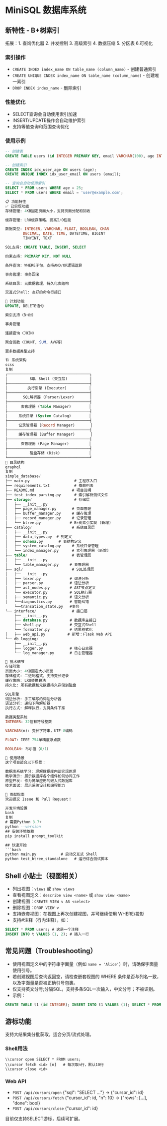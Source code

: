 # MiniSQL 数据库系统

## 新特性 - B+树索引

拓展：1. 查询优化器 2. 并发控制 3. 高级索引 4. 数据压缩 5. 分区表 6.可视化

### 索引操作
- `CREATE INDEX index_name ON table_name (column_name)` - 创建普通索引
- `CREATE UNIQUE INDEX index_name ON table_name (column_name)` - 创建唯一索引
- `DROP INDEX index_name` - 删除索引

### 性能优化
- SELECT查询会自动使用索引加速
- INSERT/UPDATE操作会自动维护索引
- 支持等值查询和范围查询优化

### 使用示例
```sql
-- 创建表
CREATE TABLE users (id INTEGER PRIMARY KEY, email VARCHAR(100), age INTEGER);

-- 创建索引
CREATE INDEX idx_user_age ON users (age);
CREATE UNIQUE INDEX idx_user_email ON users (email);

-- 查询会自动使用索引
SELECT * FROM users WHERE age = 25;
SELECT * FROM users WHERE email = 'user@example.com';

📋 功能特性
✅ 已实现功能
存储管理: 4KB固定页面大小，支持页面分配和回收

缓存管理: LRU缓存策略，提高I/O性能

数据类型: INTEGER, VARCHAR, FLOAT, BOOLEAN, CHAR
        DECIMAL, DATE, TIME, DATETIME, BIGINT
        TINYINT, TEXT

SQL支持: CREATE TABLE, INSERT, SELECT

约束支持: PRIMARY KEY, NOT NULL

条件查询: WHERE子句，支持AND/OR逻辑运算

事务管理: 事务回滚

系统目录: 元数据管理，持久化表结构

交互式Shell: 友好的命令行接口

🚧 计划功能
UPDATE, DELETE语句

索引支持（B+树）

事务管理

连接查询（JOIN）

聚合函数（COUNT, SUM, AVG等）

更多数据类型支持

🏗️ 系统架构
scss
复制
┌─────────────────────────────────────┐
│          SQL Shell (交互层)          │
├─────────────────────────────────────┤
│         执行引擎 (Executor)          │
├─────────────────────────────────────┤
│       SQL解析器 (Parser/Lexer)       │
├─────────────────────────────────────┤
│      表管理器 (Table Manager)        │
├─────────────────────────────────────┤
│     系统目录 (System Catalog)        │
├─────────────────────────────────────┤
│     记录管理器 (Record Manager)       │
├─────────────────────────────────────┤
│     缓存管理器 (Buffer Manager)       │
├─────────────────────────────────────┤
│      页管理器 (Page Manager)         │
├─────────────────────────────────────┤
│          磁盘存储 (Disk)             │
└─────────────────────────────────────┘
📁 目录结构
graphql
复制
simple_database/
├── main.py                    # 主程序入口
├── requirements.txt           # 依赖列表
├── README.md                 # 项目说明
├── test_index_parsing.py      # 索引解析测试文件
├── storage/                   # 存储层
│   ├── __init__.py
│   ├── page_manager.py       # 页面管理
│   ├── buffer_manager.py     # 缓存管理
│   ├── record_manager.py     # 记录管理
│   └── btree.py             # B+树索引实现 (新增)
├── catalog/                  # 系统目录层
│   ├── __init__.py
│   ├── data_types.py  # 列定义
│   ├── schema.py       # 表结构定义
│   ├── system_catalog.py     # 系统目录管理
│   └── index_manager.py      # 索引管理器 (新增)
├── table/                    # 表管理层
│   ├── __init__.py
│   └── table_manager.py     # 表管理器
├── sql/                      # SQL处理层
│   ├── __init__.py
│   ├── lexer.py             # 词法分析
│   ├── parser.py            # 语法分析
│   ├── ast_nodes.py         # AST节点定义
│   └── executor.py          # SQL执行器
│   ├── semantic.py          # 语义分析
│   └──diagnostics.py        # 智能纠错
    └──transation_state.py   #事务
└── interface/                # 接口层
    ├── __init__.py
    ├── database.py          # 数据库主接口
    ├── shell.py             # 交互式Shell
    └── formatter.py         # 结果格式化
│   ├── web_api.py          # 新增：Flask Web API
└── db_logging/                  
    ├── __init__.py
    ├── logger.py            # 核心日志器
    └── log_manager.py       # 日志管理器

🔧 技术细节
存储引擎
页面大小: 4KB固定大小页面
存储格式: 二进制格式，支持变长记录
缓存策略: LRU替换算法
持久化: 所有数据和元数据持久存储到磁盘

SQL引擎
词法分析: 手工编写的词法分析器
语法分析: 递归下降解析器
执行方式: 解释执行，支持条件下推

数据类型系统
INTEGER: 32位有符号整数

VARCHAR(n): 变长字符串，UTF-8编码

FLOAT: IEEE 754单精度浮点数

BOOLEAN: 布尔值（0/1）

🎯 使用场景
这个项目适合以下场景：

数据库系统学习: 理解数据库内部实现原理
教学演示: 展示数据库各个组件如何协同工作
原型开发: 作为简单应用的嵌入式数据库
技术面试: 展示系统设计和编程能力

🤝 贡献指南
欢迎提交 Issue 和 Pull Request！

开发环境设置
bash
复制
# 需要Python 3.7+
python --version  
## 安装环境依赖
pip install prompt_toolkit

## 快速开始
```bash
python main.py           # 启动交互式 Shell
python test_btree_standalone   # 运行综合测试脚本
```

## Shell 小贴士（视图相关）
- 列出视图：`views` 或 `show views`
- 查看视图定义：`describe view <name>` 或 `show view <name>`
- 创建视图：`CREATE VIEW v AS <select>`
- 删除视图：`DROP VIEW v`
- 支持嵌套视图：在视图上再次创建视图，并可继续使用 WHERE/投影
- 支持#注释（行内注释），如：

```sql
SELECT * FROM users; # 这是一个注释
INSERT INTO t VALUES (1, 2); # 插入一行
```

## 常见问题（Troubleshooting）
- 使用视图定义中的字符串字面量（例如 `name = 'Alice'`）时，请确保字面量使用引号。
- 若创建视图后查询返回空，请检查嵌套视图的 WHERE 条件是否与列名一致，以及字面量是否被正确引号包裹。
- 仅支持英文分号;分隔SQL，支持多条SQL一次输入，中文分号；不被识别。
- 示例：

```sql
CREATE TABLE t1 (id INTEGER); INSERT INTO t1 VALUES (1); SELECT * FROM t1;
```

## 游标功能

支持大结果集分批获取，适合分页/流式处理。

### Shell用法
```
\\cursor open SELECT * FROM users;
\\cursor fetch <id> [n]   # 每次取n行，默认10行
\\cursor close <id>
```

### Web API
- `POST /api/cursors/open`  {"sql": "SELECT ..."}  → {"cursor_id": id}
- `POST /api/cursors/fetch` {"cursor_id": id, "n": 10} → {"rows": [...], "done": bool}
- `POST /api/cursors/close` {"cursor_id": id}

目前仅支持SELECT游标，后续可扩展。

